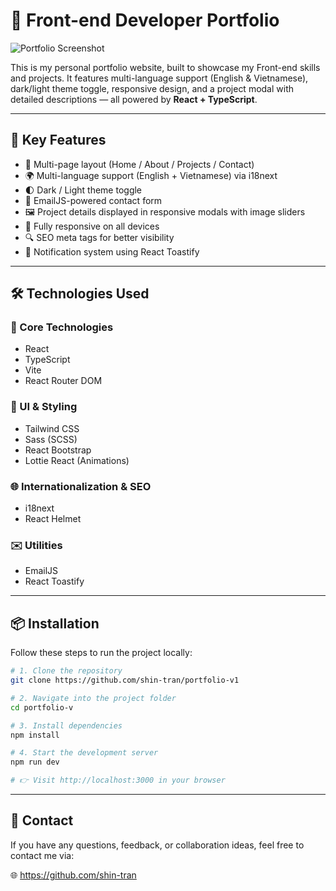 # 🌟 Front-end Developer Portfolio

![Portfolio Screenshot]()

This is my personal portfolio website, built to showcase my Front-end skills and projects. It features multi-language support (English & Vietnamese), dark/light theme toggle, responsive design, and a project modal with detailed descriptions — all powered by **React + TypeScript**.

---

## 📌 Key Features

- 🎯 Multi-page layout (Home / About / Projects / Contact)
- 🌍 Multi-language support (English + Vietnamese) via i18next
- 🌓 Dark / Light theme toggle
- 💌 EmailJS-powered contact form
- 🖼️ Project details displayed in responsive modals with image sliders
- 📱 Fully responsive on all devices
- 🔍 SEO meta tags for better visibility
- 🔔 Notification system using React Toastify

---

## 🛠 Technologies Used

### 🚀 Core Technologies

- React
- TypeScript
- Vite
- React Router DOM

### 🎨 UI & Styling

- Tailwind CSS
- Sass (SCSS)
- React Bootstrap
- Lottie React (Animations)

### 🌐 Internationalization & SEO

- i18next
- React Helmet

### ✉️ Utilities

- EmailJS
- React Toastify

---

## 📦 Installation

Follow these steps to run the project locally:

```bash
# 1. Clone the repository
git clone https://github.com/shin-tran/portfolio-v1

# 2. Navigate into the project folder
cd portfolio-v

# 3. Install dependencies
npm install

# 4. Start the development server
npm run dev

# 👉 Visit http://localhost:3000 in your browser

```

---

## 📧 Contact

If you have any questions, feedback, or collaboration ideas, feel free to contact me via:

🌐 <https://github.com/shin-tran>
